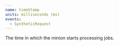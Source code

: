 ```yaml
---
name: timeStamp
units: milliseconds (ms)
events:
  - SyntheticRequest
---
```


The time in which the minion starts processing jobs.